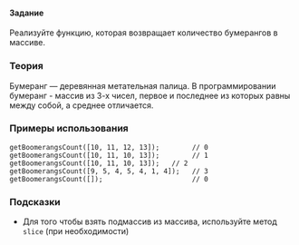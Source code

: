 #### Задание

Реализуйте функцию, которая возвращает количество бумерангов в массиве.

### Теория

Бумеранг — деревянная метательная палица. В программировании бумеранг - массив из 3-х
чисел, первое и последнее из которых равны между собой, а среднее отличается.

### Примеры использования

```
getBoomerangsCount([10, 11, 12, 13]);        // 0
getBoomerangsCount([10, 11, 10, 13]);        // 1
getBoomerangsCount([10, 11, 10, 13]);   // 2
getBoomerangsCount([9, 5, 4, 5, 4, 1, 4]);   // 3
getBoomerangsCount([]);                      // 0
```

### Подсказки

- Для того чтобы взять подмассив из массива, используйте метод `slice` (при необходимости)